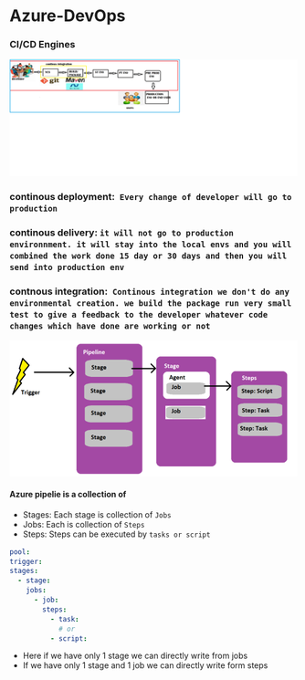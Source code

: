 #                               **Azure-DevOps**
### CI/CD Engines
![preview](images/cicd.png)
### continous deployment:` Every change of developer will go to production`
### continous delivery: `it will not go to production environnment. it will stay into the local envs and you will  combined the work done 15 day or 30 days and then you will send into production env`
### contnous integration:` Continous integration we don't do any environmental creation. we build the package run very small test to give a feedback to the developer whatever code changes which have done are working or not`
 ![preview](images/azd1.png)


#### Azure pipelie is a collection of 
 * Stages: Each stage is collection of `Jobs`
 * Jobs: Each is collection of `Steps`
 * Steps: Steps can be executed by  `tasks or script`
```yaml
pool:
trigger:
stages:
  - stage:
    jobs:
      - job:
        steps:
          - task:
            # or
          - script:  
```
* Here if we have only 1 stage we can directly write from jobs
* If we have only 1 stage and 1 job we can directly write form steps
```
